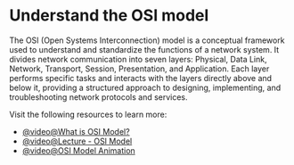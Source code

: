 # Understand the OSI model

The OSI (Open Systems Interconnection) model is a conceptual framework used to understand and standardize the functions of a network system. It divides network communication into seven layers: Physical, Data Link, Network, Transport, Session, Presentation, and Application. Each layer performs specific tasks and interacts with the layers directly above and below it, providing a structured approach to designing, implementing, and troubleshooting network protocols and services.

Visit the following resources to learn more:

- [@video@What is OSI Model?](https://www.youtube.com/watch?v=Ilk7UXzV_Qc)
- [@video@Lecture - OSI Model](https://www.youtube.com/watch?v=0Rb8AkTEASw)
- [@video@OSI Model Animation](https://www.youtube.com/watch?v=vv4y_uOneC0)
